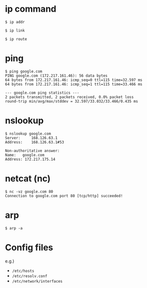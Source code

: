 # ip command #

```shell
$ ip addr
```

```shell
$ ip link
```

```shell
$ ip route
```


# ping #

```shell
$ ping google.com
PING google.com (172.217.161.46): 56 data bytes
64 bytes from 172.217.161.46: icmp_seq=0 ttl=115 time=32.597 ms
64 bytes from 172.217.161.46: icmp_seq=1 ttl=115 time=33.466 ms

--- google.com ping statistics ---
2 packets transmitted, 2 packets received, 0.0% packet loss
round-trip min/avg/max/stddev = 32.597/33.032/33.466/0.435 ms
```


# nslookup #

```shell
$ nslookup google.com
Server:		168.126.63.1
Address:	168.126.63.1#53

Non-authoritative answer:
Name:	google.com
Address: 172.217.175.14
```


# netcat (nc) #

```shell
$ nc -vz google.com 80
Connection to google.com port 80 [tcp/http] succeeded!
```


# arp #

```shell
$ arp -a
```

# Config files #

e.g.)

* `/etc/hosts`
* `/etc/resolv.conf`
* `/etc/network/interfaces`
